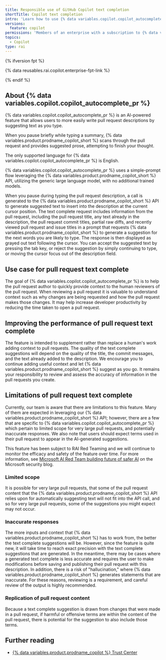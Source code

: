 ```yaml
---
title: Responsible use of GitHub Copilot text completion
shortTitle: Copilot text completion
intro: 'Learn how to use {% data variables.copilot.copilot_autocomplete_pr %} responsibly by understanding its purposes, capabilities, and limitations.'
versions:
  feature: copilot
permissions: 'Members of an enterprise with a subscription to {% data variables.copilot.copilot_enterprise %}'
topics:
  - Copilot
type: rai
---
```


{% ifversion fpt %}

{% data reusables.rai.copilot.enterprise-fpt-link %}

{% endif %}

## About {% data variables.copilot.copilot_autocomplete_pr %}

{% data variables.copilot.copilot_autocomplete_pr %} is an AI-powered feature that allows users to more easily write pull request descriptions by suggesting text as you type.

When you pause briefly while typing a summary, {% data variables.product.prodname_copilot_short %} scans through the pull request and provides suggested prose, attempting to finish your thought.

The only supported language for {% data variables.copilot.copilot_autocomplete_pr %} is English.

{% data variables.copilot.copilot_autocomplete_pr %} uses a simple-prompt flow leveraging the {% data variables.product.prodname_copilot_short %} API, utilizing the generic large language model, with no additional trained models.

When you pause during typing the pull request description, a call is generated to the {% data variables.product.prodname_copilot_short %} API to generate suggested text to insert into the description at the current cursor position. The text complete request includes information from the pull request, including the pull request title, any text already in the description, the pull request commit titles, partial raw diffs, and recently viewed pull request and issue titles in a prompt that requests {% data variables.product.prodname_copilot_short %} to generate a suggestion for the next words you are likely to type. The response is then displayed as grayed out text following the cursor. You can accept the suggested text by pressing the tab key, or reject the suggestion by simply continuing to type, or moving the cursor focus out of the description field.

## Use case for pull request text complete

The goal of {% data variables.copilot.copilot_autocomplete_pr %} is to help the pull request author to quickly provide context to the human reviewers of the pull request. When reviewing a pull request it is valuable to understand context such as why changes are being requested and how the pull request makes those changes. It may help increase developer productivity by reducing the time taken to open a pull request.

## Improving the performance of pull request text complete

The feature is intended to supplement rather than replace a human's work adding context to pull requests. The quality of the text complete suggestions will depend on the quality of the title, the commit messages, and the text already added to the description. We encourage you to continue adding useful context and let {% data variables.product.prodname_copilot_short %} suggest as you go. It remains your responsibility to review and assess the accuracy of information in the pull requests you create.

## Limitations of pull request text complete

Currently, our team is aware that there are limitations to this feature. Many of them are expected in leveraging our {% data variables.product.prodname_copilot_short %} API; however, there are a few that are specific to {% data variables.copilot.copilot_autocomplete_pr %} which pertain to limited scope for very large pull requests, and potentially inaccurate responses. We also note that users should expect terms used in their pull request to appear in the AI-generated suggestions.

This feature has been subject to RAI Red Teaming and we will continue to monitor the efficacy and safety of the feature over time. For more information, see [Microsoft AI Red Team building future of safer AI](https://www.microsoft.com/en-us/security/blog/2023/08/07/microsoft-ai-red-team-building-future-of-safer-ai/) on the Microsoft security blog.

### Limited scope

It is possible for very large pull requests, that some of the pull request content that the {% data variables.product.prodname_copilot_short %} API relies upon for automatically suggesting text will not fit into the API call, and so for very large pull requests, some of the suggestions you might expect may not occur.

### Inaccurate responses

The more inputs and context that {% data variables.product.prodname_copilot_short %} has to work from, the better the text complete suggestions will be. However, since the feature is quite new, it will take time to reach exact precision with the text complete suggestions that are generated. In the meantime, there may be cases where a generated text complete is less accurate and requires the user to make modifications before saving and publishing their pull request with this description. In addition, there is a risk of "hallucination," where {% data variables.product.prodname_copilot_short %} generates statements that are inaccurate. For these reasons, reviewing is a requirement, and careful review of the output is highly recommended.

### Replication of pull request content

Because a text complete suggestion is drawn from changes that were made in a pull request, if harmful or offensive terms are within the content of the pull request, there is potential for the suggestion to also include those terms.

## Further reading

* [{% data variables.product.prodname_copilot %} Trust Center](https://copilot.github.trust.page/)

